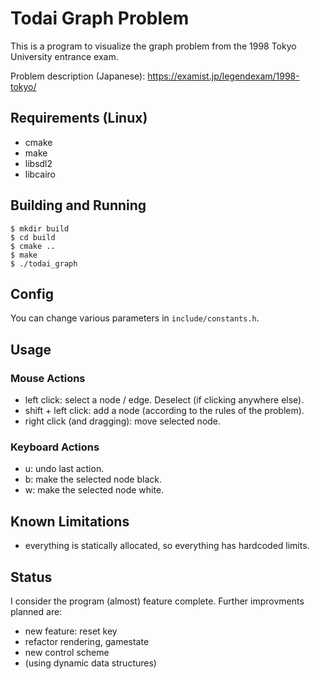 # Todai Graph Problem

This is a program to visualize the graph problem from the 1998 Tokyo University entrance exam.

Problem description (Japanese): https://examist.jp/legendexam/1998-tokyo/

## Requirements (Linux)

- cmake
- make
- libsdl2
- libcairo

## Building and Running

```
$ mkdir build
$ cd build
$ cmake ..
$ make
$ ./todai_graph
```

## Config

You can change various parameters in `include/constants.h`.

## Usage

### Mouse Actions

- left click: select a node / edge. Deselect (if clicking anywhere else).
- shift + left click: add a node (according to the rules of the problem).
- right click (and dragging): move selected node.

### Keyboard Actions

- u: undo last action.
- b: make the selected node black.
- w: make the selected node white.

## Known Limitations

- everything is statically allocated, so everything has hardcoded limits.

## Status

I consider the program (almost) feature complete. Further improvments planned are:

- new feature: reset key
- refactor rendering, gamestate
- new control scheme
- (using dynamic data structures)
